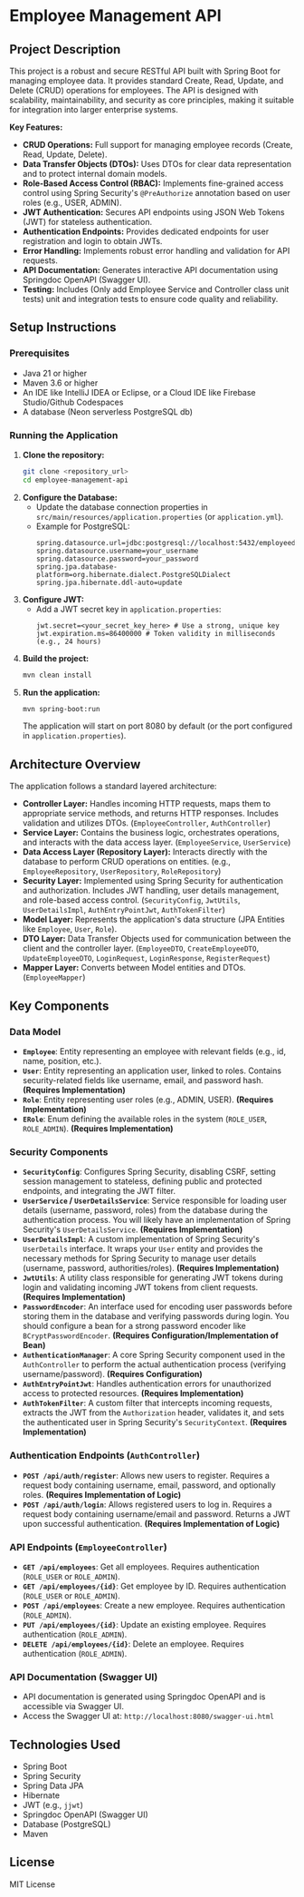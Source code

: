 # Employee Management API

## Project Description

This project is a robust and secure RESTful API built with Spring Boot for managing employee data. It provides standard Create, Read, Update, and Delete (CRUD) operations for employees. The API is designed with scalability, maintainability, and security as core principles, making it suitable for integration into larger enterprise systems.

**Key Features:**

* **CRUD Operations:** Full support for managing employee records (Create, Read, Update, Delete).
* **Data Transfer Objects (DTOs):** Uses DTOs for clear data representation and to protect internal domain models.
* **Role-Based Access Control (RBAC):** Implements fine-grained access control using Spring Security's `@PreAuthorize` annotation based on user roles (e.g., USER, ADMIN).
* **JWT Authentication:** Secures API endpoints using JSON Web Tokens (JWT) for stateless authentication.
* **Authentication Endpoints:** Provides dedicated endpoints for user registration and login to obtain JWTs.
* **Error Handling:** Implements robust error handling and validation for API requests.
* **API Documentation:** Generates interactive API documentation using Springdoc OpenAPI (Swagger UI).
* **Testing:** Includes (Only add Employee Service and Controller class unit tests) unit and integration tests to ensure code quality and reliability.

## Setup Instructions

### Prerequisites

* Java 21 or higher
* Maven 3.6 or higher
* An IDE like IntelliJ IDEA or Eclipse, or a Cloud IDE like Firebase Studio/Github Codespaces
* A database (Neon serverless PostgreSQL db)

### Running the Application

1.  **Clone the repository:**
    ```bash
    git clone <repository_url>
    cd employee-management-api
    ```
2.  **Configure the Database:**
    * Update the database connection properties in `src/main/resources/application.properties` (or `application.yml`).
    * Example for PostgreSQL:
        ```properties
        spring.datasource.url=jdbc:postgresql://localhost:5432/employeedb
        spring.datasource.username=your_username
        spring.datasource.password=your_password
        spring.jpa.database-platform=org.hibernate.dialect.PostgreSQLDialect
        spring.jpa.hibernate.ddl-auto=update
        ```
3.  **Configure JWT:**
    * Add a JWT secret key in `application.properties`:
        ```properties
        jwt.secret=<your_secret_key_here> # Use a strong, unique key
        jwt.expiration.ms=86400000 # Token validity in milliseconds (e.g., 24 hours)
        ```
4.  **Build the project:**
    ```bash
    mvn clean install
    ```
5.  **Run the application:**
    ```bash
    mvn spring-boot:run
    ```
    The application will start on port 8080 by default (or the port configured in `application.properties`).

## Architecture Overview

The application follows a standard layered architecture:

* **Controller Layer:** Handles incoming HTTP requests, maps them to appropriate service methods, and returns HTTP responses. Includes validation and utilizes DTOs. (`EmployeeController`, `AuthController`)
* **Service Layer:** Contains the business logic, orchestrates operations, and interacts with the data access layer. (`EmployeeService`, `UserService`)
* **Data Access Layer (Repository Layer):** Interacts directly with the database to perform CRUD operations on entities. (e.g., `EmployeeRepository`, `UserRepository`, `RoleRepository`)
* **Security Layer:** Implemented using Spring Security for authentication and authorization. Includes JWT handling, user details management, and role-based access control. (`SecurityConfig`, `JwtUtils`, `UserDetailsImpl`, `AuthEntryPointJwt`, `AuthTokenFilter`)
* **Model Layer:** Represents the application's data structure (JPA Entities like `Employee`, `User`, `Role`).
* **DTO Layer:** Data Transfer Objects used for communication between the client and the controller layer. (`EmployeeDTO`, `CreateEmployeeDTO`, `UpdateEmployeeDTO`, `LoginRequest`, `LoginResponse`, `RegisterRequest`)
* **Mapper Layer:** Converts between Model entities and DTOs. (`EmployeeMapper`)

## Key Components

### Data Model

* **`Employee`**: Entity representing an employee with relevant fields (e.g., id, name, position, etc.).
* **`User`**: Entity representing an application user, linked to roles. Contains security-related fields like username, email, and password hash. **(Requires Implementation)**
* **`Role`**: Entity representing user roles (e.g., ADMIN, USER). **(Requires Implementation)**
* **`ERole`**: Enum defining the available roles in the system (`ROLE_USER`, `ROLE_ADMIN`). **(Requires Implementation)**

### Security Components

* **`SecurityConfig`**: Configures Spring Security, disabling CSRF, setting session management to stateless, defining public and protected endpoints, and integrating the JWT filter.
* **`UserService` / `UserDetailsService`**: Service responsible for loading user details (username, password, roles) from the database during the authentication process. You will likely have an implementation of Spring Security's `UserDetailsService`. **(Requires Implementation)**
* **`UserDetailsImpl`**: A custom implementation of Spring Security's `UserDetails` interface. It wraps your `User` entity and provides the necessary methods for Spring Security to manage user details (username, password, authorities/roles). **(Requires Implementation)**
* **`JwtUtils`**: A utility class responsible for generating JWT tokens during login and validating incoming JWT tokens from client requests. **(Requires Implementation)**
* **`PasswordEncoder`**: An interface used for encoding user passwords before storing them in the database and verifying passwords during login. You should configure a bean for a strong password encoder like `BCryptPasswordEncoder`. **(Requires Configuration/Implementation of Bean)**
* **`AuthenticationManager`**: A core Spring Security component used in the `AuthController` to perform the actual authentication process (verifying username/password). **(Requires Configuration)**
* **`AuthEntryPointJwt`**: Handles authentication errors for unauthorized access to protected resources. **(Requires Implementation)**
* **`AuthTokenFilter`**: A custom filter that intercepts incoming requests, extracts the JWT from the `Authorization` header, validates it, and sets the authenticated user in Spring Security's `SecurityContext`. **(Requires Implementation)**

### Authentication Endpoints (`AuthController`)

* **`POST /api/auth/register`**: Allows new users to register. Requires a request body containing username, email, password, and optionally roles. **(Requires Implementation of Logic)**
* **`POST /api/auth/login`**: Allows registered users to log in. Requires a request body containing username/email and password. Returns a JWT upon successful authentication. **(Requires Implementation of Logic)**

### API Endpoints (`EmployeeController`)

* **`GET /api/employees`**: Get all employees. Requires authentication (`ROLE_USER` or `ROLE_ADMIN`).
* **`GET /api/employees/{id}`**: Get employee by ID. Requires authentication (`ROLE_USER` or `ROLE_ADMIN`).
* **`POST /api/employees`**: Create a new employee. Requires authentication (`ROLE_ADMIN`).
* **`PUT /api/employees/{id}`**: Update an existing employee. Requires authentication (`ROLE_ADMIN`).
* **`DELETE /api/employees/{id}`**: Delete an employee. Requires authentication (`ROLE_ADMIN`).

### API Documentation (Swagger UI)

* API documentation is generated using Springdoc OpenAPI and is accessible via Swagger UI.
* Access the Swagger UI at: `http://localhost:8080/swagger-ui.html`

## Technologies Used

* Spring Boot
* Spring Security
* Spring Data JPA
* Hibernate
* JWT (e.g., `jjwt`)
* Springdoc OpenAPI (Swagger UI)
* Database (PostgreSQL)
* Maven

## License

MIT License
